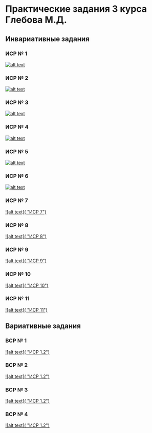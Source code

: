 # Практические задания 3 курса Глебова М.Д.
## Инвариативные задания
### ИСР № 1
[![alt text](http://qrcoder.ru/code/?https%3A%2F%2Fgithub.com%2Fyaazzik%2FPractice-Course_3%2Fblob%2Fmain%2F%25D0%2598%25D0%25A1%25D0%25A0%25201.1%2520%25D0%2593%25D0%25BB%25D0%25B5%25D0%25B1%25D0%25BE%25D0%25B2%2520%25D0%259C.%25D0%2594.%2520.pdf&4&0 "ИСР 1.1")](https://github.com/yaazzik/Practice-Course_3/blob/main/%D0%98%D0%A1%D0%A0%201.1%20%D0%93%D0%BB%D0%B5%D0%B1%D0%BE%D0%B2%20%D0%9C.%D0%94.%20.pdf)
### ИСР № 2
[![alt text](http://qrcoder.ru/code/?https%3A%2F%2Fgithub.com%2Fyaazzik%2FPractice-Course_3%2Fblob%2Fmain%2F%25D0%2598%25D0%25A1%25D0%25A0%25201.2%2520%25D0%2593%25D0%25BB%25D0%25B5%25D0%25B1%25D0%25BE%25D0%25B2%2520%25D0%259C.%25D0%2594..pdf&4&0 "ИСР 2")](https://github.com/yaazzik/Practice-Course_3/blob/main/%D0%98%D0%A1%D0%A0%201.2%20%D0%93%D0%BB%D0%B5%D0%B1%D0%BE%D0%B2%20%D0%9C.%D0%94..pdf)
### ИСР № 3
[![alt text](http://qrcoder.ru/code/?https%3A%2F%2Fgithub.com%2Fyaazzik%2FPractice-Course_3%2Fblob%2Fmain%2F%25D0%2598%25D0%25A1%25D0%25A0%25201.3%2520%25D0%2593%25D0%25BB%25D0%25B5%25D0%25B1%25D0%25BE%25D0%25B2%2520%25D0%259C.%25D0%2594..pdf&4&0 "ИСР 3")](https://github.com/yaazzik/Practice-Course_3/blob/main/%D0%98%D0%A1%D0%A0%201.3%20%D0%93%D0%BB%D0%B5%D0%B1%D0%BE%D0%B2%20%D0%9C.%D0%94..pdf)
### ИСР № 4
[![alt text](http://qrcoder.ru/code/?https%3A%2F%2Fgithub.com%2Fyaazzik%2FPractice-Course_3%2Fblob%2Fmain%2F%25D0%2598%25D0%25A1%25D0%25A0%25201.4%2520%25D0%2593%25D0%25BB%25D0%25B5%25D0%25B1%25D0%25BE%25D0%25B2%2520%25D0%259C.%25D0%2594..pdf&4&0 "ИСР 4")](https://github.com/yaazzik/Practice-Course_3/blob/main/%D0%98%D0%A1%D0%A0%201.4%20%D0%93%D0%BB%D0%B5%D0%B1%D0%BE%D0%B2%20%D0%9C.%D0%94..pdf)
### ИСР № 5
[![alt text](http://qrcoder.ru/code/?https%3A%2F%2Fgithub.com%2Fyaazzik%2FPractice-Course_3%2Fblob%2Fmain%2F%25D0%2598%25D0%25A1%25D0%25A0%25201.5%2520%25D0%2593%25D0%25BB%25D0%25B5%25D0%25B1%25D0%25BE%25D0%25B2%2520%25D0%259C.%25D0%2594..pdf&4&0 "ИСР 5")](https://github.com/yaazzik/Practice-Course_3/blob/main/%D0%98%D0%A1%D0%A0%201.5%20%D0%93%D0%BB%D0%B5%D0%B1%D0%BE%D0%B2%20%D0%9C.%D0%94..pdf)
### ИСР № 6
[![alt text](http://qrcoder.ru/code/?https%3A%2F%2Fgithub.com%2Fyaazzik%2FPractice-Course_3%2Fblob%2Fmain%2F%25D0%2598%25D0%25A1%25D0%25A0%25201.6%2520%25D0%2593%25D0%25BB%25D0%25B5%25D0%25B1%25D0%25BE%25D0%25B2%2520%25D0%259C.%25D0%2594..pdf&4&0 "ИСР 6")](https://github.com/yaazzik/Practice-Course_3/blob/main/%D0%98%D0%A1%D0%A0%201.6%20%D0%93%D0%BB%D0%B5%D0%B1%D0%BE%D0%B2%20%D0%9C.%D0%94..pdf)
### ИСР № 7
[![alt text]( "ИСР 7")]()
### ИСР № 8
[![alt text]( "ИСР 8")]()
### ИСР № 9
[![alt text]( "ИСР 9")]()
### ИСР № 10
[![alt text]( "ИСР 10")]()
### ИСР № 11
[![alt text]( "ИСР 11")]()
## Вариативные задания
### ВСР № 1
[![alt text]( "ИСР 1.2")]()
### ВСР № 2
[![alt text]( "ИСР 1.2")]()
### ВСР № 3
[![alt text]( "ИСР 1.2")]()
### ВСР № 4
[![alt text]( "ИСР 1.2")]()
